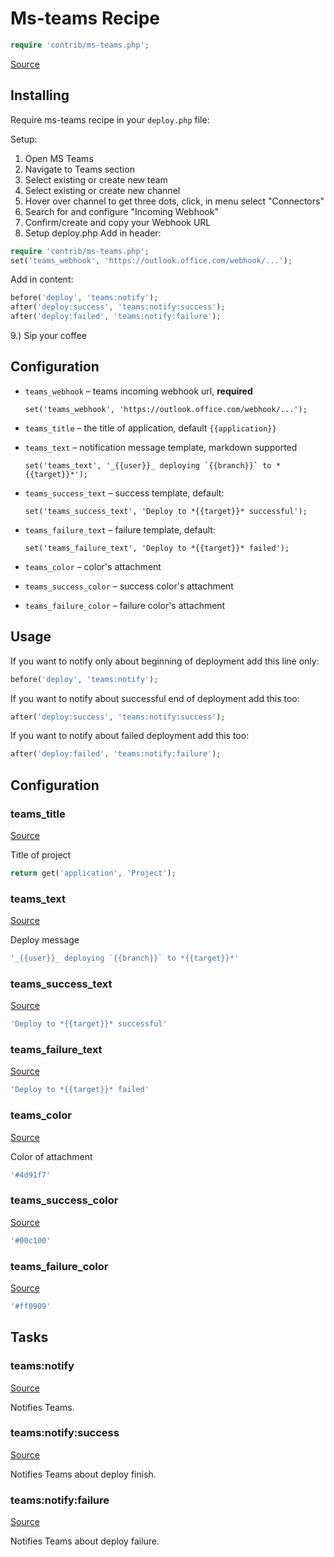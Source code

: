 <!-- DO NOT EDIT THIS FILE! -->
<!-- Instead edit contrib/ms-teams.php -->
<!-- Then run bin/docgen -->

# Ms-teams Recipe

```php
require 'contrib/ms-teams.php';
```

[Source](/contrib/ms-teams.php)



## Installing

Require ms-teams recipe in your `deploy.php` file:

Setup:
1. Open MS Teams
2. Navigate to Teams section
3. Select existing or create new team
4. Select existing or create new channel
5. Hover over channel to get three dots, click, in menu select "Connectors"
6. Search for and configure "Incoming Webhook"
7. Confirm/create and copy your Webhook URL
8. Setup deploy.php
    Add in header:
```php
require 'contrib/ms-teams.php';
set('teams_webhook', 'https://outlook.office.com/webhook/...');
```
Add in content:
```php
before('deploy', 'teams:notify');
after('deploy:success', 'teams:notify:success');
after('deploy:failed', 'teams:notify:failure');
```
9.) Sip your coffee

## Configuration

- `teams_webhook` – teams incoming webhook url, **required**
  ```
  set('teams_webhook', 'https://outlook.office.com/webhook/...');
  ```
- `teams_title` – the title of application, default `{{application}}`
- `teams_text` – notification message template, markdown supported
  ```
  set('teams_text', '_{{user}}_ deploying `{{branch}}` to *{{target}}*');
  ```
- `teams_success_text` – success template, default:
  ```
  set('teams_success_text', 'Deploy to *{{target}}* successful');
  ```
- `teams_failure_text` – failure template, default:
  ```
  set('teams_failure_text', 'Deploy to *{{target}}* failed');
  ```

- `teams_color` – color's attachment
- `teams_success_color` – success color's attachment
- `teams_failure_color` – failure color's attachment

## Usage

If you want to notify only about beginning of deployment add this line only:

```php
before('deploy', 'teams:notify');
```

If you want to notify about successful end of deployment add this too:

```php
after('deploy:success', 'teams:notify:success');
```

If you want to notify about failed deployment add this too:

```php
after('deploy:failed', 'teams:notify:failure');
```


## Configuration
### teams_title
[Source](https://github.com/deployphp/deployer/blob/master/contrib/ms-teams.php#L78)

Title of project

```php title="Default value"
return get('application', 'Project');
```


### teams_text
[Source](https://github.com/deployphp/deployer/blob/master/contrib/ms-teams.php#L83)

Deploy message

```php title="Default value"
'_{{user}}_ deploying `{{branch}}` to *{{target}}*'
```


### teams_success_text
[Source](https://github.com/deployphp/deployer/blob/master/contrib/ms-teams.php#L84)



```php title="Default value"
'Deploy to *{{target}}* successful'
```


### teams_failure_text
[Source](https://github.com/deployphp/deployer/blob/master/contrib/ms-teams.php#L85)



```php title="Default value"
'Deploy to *{{target}}* failed'
```


### teams_color
[Source](https://github.com/deployphp/deployer/blob/master/contrib/ms-teams.php#L88)

Color of attachment

```php title="Default value"
'#4d91f7'
```


### teams_success_color
[Source](https://github.com/deployphp/deployer/blob/master/contrib/ms-teams.php#L89)



```php title="Default value"
'#00c100'
```


### teams_failure_color
[Source](https://github.com/deployphp/deployer/blob/master/contrib/ms-teams.php#L90)



```php title="Default value"
'#ff0909'
```



## Tasks

### teams:notify
[Source](https://github.com/deployphp/deployer/blob/master/contrib/ms-teams.php#L93)

Notifies Teams.




### teams:notify:success
[Source](https://github.com/deployphp/deployer/blob/master/contrib/ms-teams.php#L108)

Notifies Teams about deploy finish.




### teams:notify:failure
[Source](https://github.com/deployphp/deployer/blob/master/contrib/ms-teams.php#L123)

Notifies Teams about deploy failure.




